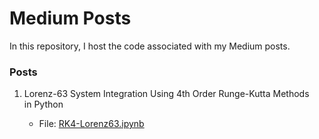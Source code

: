 # Medium Posts
In this repository, I host the code associated with my Medium posts. 

### Posts

<ol>
  <li>Lorenz-63 System Integration Using 4th Order Runge-Kutta Methods in Python</li>
  <ul>
    <li>File: <a href="https://github.com/espitia01/MediumPosts/blob/main/RK4-Lorenz63.ipynb">RK4-Lorenz63.ipynb</a></li>
  </ul>
</ol>
